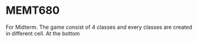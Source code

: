 # MEMT680
For Midterm.
The game consist of 4 classes and every classes are created in different cell.
At the bottom


